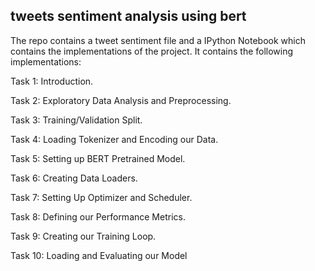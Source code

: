 ## tweets sentiment analysis using bert

The repo contains a tweet sentiment file and a IPython Notebook which contains the implementations of the project.
It contains the following implementations:

Task 1: Introduction.

Task 2: Exploratory Data Analysis and Preprocessing.

Task 3: Training/Validation Split.

Task 4: Loading Tokenizer and Encoding our Data.

Task 5: Setting up BERT Pretrained Model.

Task 6: Creating Data Loaders.

Task 7: Setting Up Optimizer and Scheduler.

Task 8: Defining our Performance Metrics.

Task 9: Creating our Training Loop.

Task 10: Loading and Evaluating our Model
